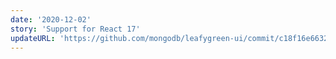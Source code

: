 ```yaml
---
date: '2020-12-02'
story: 'Support for React 17'
updateURL: 'https://github.com/mongodb/leafygreen-ui/commit/c18f16e6632a6688e771334fd1672c9ef7e0f9b4'
---
```

